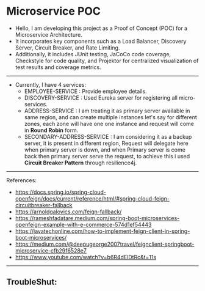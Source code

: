 # Microservice POC

* Hello, I am developing this project as a Proof of Concept (POC) for a Microservice Architecture. 
* It incorporates key components such as a Load Balancer, Discovery Server, Circuit Breaker, and Rate Limiting. 
* Additionally, it includes JUnit testing, JaCoCo code coverage, Checkstyle for code quality, and Projektor for centralized visualization of test results and coverage metrics.

<hr/>

* Currently, I have 4 services:
  * EMPLOYEE-SERVICE : Provide employee details.
  * DISCOVERY-SERVICE : Used Eureka server for registering all micro-services.
  * ADDRESS-SERVICE : I am treating it as primary server available in same region, and can create multiple instances let's say for different zones, each zone will have one one instance and request will come in **Round Robin** form.
  * SECONDARY-ADDRESS-SERVICE : I am considering it as a backup server, it is present in different region, Request will delegate here when primary server is down, and when Primary server is come back then primary server serve the request, to achieve this i used **Circuit Breaker Pattern** through resilience4j.

<hr/>

References: 
  - https://docs.spring.io/spring-cloud-openfeign/docs/current/reference/html/#spring-cloud-feign-circuitbreaker-fallback
  - https://arnoldgalovics.com/feign-fallback/
  - https://rameshfadatare.medium.com/spring-boot-microservices-openfeign-example-with-e-commerce-574d1ef54443
  - https://javatechonline.com/how-to-implement-feign-client-in-spring-boot-microservices/
  - https://medium.com/@deepugeorge2007travel/feignclient-springboot-microservice-cfb29f6528e7
  - https://www.youtube.com/watch?v=b6R4dElDtRc&t=11s 

<hr/>

TroubleShut: 
  - 
